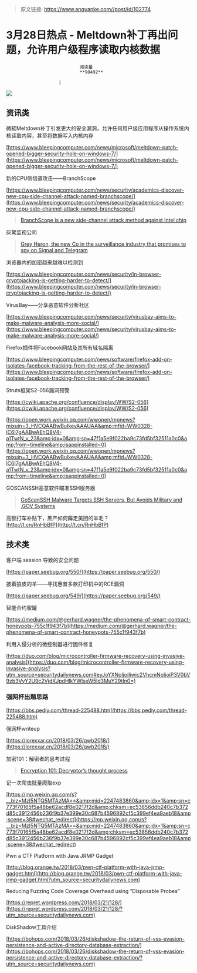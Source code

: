> 原文链接: https://www.anquanke.com//post/id/102774 


# 3月28日热点 - Meltdown补丁再出问题，允许用户级程序读取内核数据


                                阅读量   
                                **90492**
                            
                        |
                        
                                                                                    



[![](https://p3.ssl.qhimg.com/t01962d627638962a61.png)](https://p3.ssl.qhimg.com/t01962d627638962a61.png)



## 资讯类

微软Meltdown补丁引发更大的安全漏洞，允许任何用户级应用程序从操作系统内核读取内容，甚至将数据写入内核内存

[https://www.bleepingcomputer.com/news/microsoft/meltdown-patch-opened-bigger-security-hole-on-windows-7/](https://www.bleepingcomputer.com/news/microsoft/meltdown-patch-opened-bigger-security-hole-on-windows-7/)



新的CPU侧信道攻击——BranchScope

[https://www.bleepingcomputer.com/news/security/academics-discover-new-cpu-side-channel-attack-named-branchscope/](https://www.bleepingcomputer.com/news/security/academics-discover-new-cpu-side-channel-attack-named-branchscope/)

> [BranchScope is a new side-channel attack method against Intel chip](https://securityaffairs.co/wordpress/70714/hacking/branchscope-side-channel-attack.html)

<iframe class="wp-embedded-content" sandbox="allow-scripts" security="restricted" style="position: absolute; clip: rect(1px, 1px, 1px, 1px);" src="https://securityaffairs.co/wordpress/70714/hacking/branchscope-side-channel-attack.html/embed#?secret=QCttNPMs6t" data-secret="QCttNPMs6t" width="500" height="282" title="“BranchScope is a new side-channel attack method against Intel chip” — Security Affairs" frameborder="0" marginwidth="0" marginheight="0" scrolling="no"></iframe>



灰鹭监视公司

> [Grey Heron, the new Co in the surveillance industry that promises to spy on Signal and Telegram](https://securityaffairs.co/wordpress/70700/hacking/grey-heron-surveillance-firm.html)

<iframe class="wp-embedded-content" sandbox="allow-scripts" security="restricted" style="position: absolute; clip: rect(1px, 1px, 1px, 1px);" src="https://securityaffairs.co/wordpress/70700/hacking/grey-heron-surveillance-firm.html/embed#?secret=ezKxdSArs4" data-secret="ezKxdSArs4" width="500" height="282" title="“Grey Heron, the new Co in the surveillance industry that promises to spy on Signal and Telegram” — Security Affairs" frameborder="0" marginwidth="0" marginheight="0" scrolling="no"></iframe>



浏览器内的加密越来越难以检测到

[https://www.bleepingcomputer.com/news/security/in-browser-cryptojacking-is-getting-harder-to-detect/](https://www.bleepingcomputer.com/news/security/in-browser-cryptojacking-is-getting-harder-to-detect/)



VirusBay——分享恶意软件分析社区

[https://www.bleepingcomputer.com/news/security/virusbay-aims-to-make-malware-analysis-more-social/](https://www.bleepingcomputer.com/news/security/virusbay-aims-to-make-malware-analysis-more-social/)



Firefox插件将Facebook网站及其所有域名隔离

[https://www.bleepingcomputer.com/news/software/firefox-add-on-isolates-facebook-tracking-from-the-rest-of-the-browser/](https://www.bleepingcomputer.com/news/software/firefox-add-on-isolates-facebook-tracking-from-the-rest-of-the-browser/)



Struts框架S2-056漏洞预警

[https://cwiki.apache.org/confluence/display/WW/S2-056](https://cwiki.apache.org/confluence/display/WW/S2-056)

[https://open.work.weixin.qq.com/wwopen/mpnews?mixuin=3_HVCQAABwBuIkeyAAAUAA&amp;mfid=WW0328-lC6I7gAABwAEhQ8V4-a1TwtN_v_23&amp;idx=0&amp;sn=47f1a5e9f022ba9c73fd5bf32511a0c0&amp;from=timeline&amp;isappinstalled=0](https://open.work.weixin.qq.com/wwopen/mpnews?mixuin=3_HVCQAABwBuIkeyAAAUAA&amp;mfid=WW0328-lC6I7gAABwAEhQ8V4-a1TwtN_v_23&amp;idx=0&amp;sn=47f1a5e9f022ba9c73fd5bf32511a0c0&amp;from=timeline&amp;isappinstalled=0)



GOSCANSSH恶意软件瞄准SSH服务器

> [GoScanSSH Malware Targets SSH Servers, But Avoids Military and .GOV Systems](https://threatpost.com/goscanssh-malware-targets-ssh-servers-but-avoids-military-and-gov-systems/130812/)

<iframe class="wp-embedded-content" sandbox="allow-scripts" security="restricted" style="position: absolute; clip: rect(1px, 1px, 1px, 1px);" src="https://threatpost.com/goscanssh-malware-targets-ssh-servers-but-avoids-military-and-gov-systems/130812/embed/#?secret=LAY7tJQWtl" data-secret="LAY7tJQWtl" width="500" height="282" title="“GoScanSSH Malware Targets SSH Servers, But Avoids Military and .GOV Systems” — Threatpost - English - Global - threatpost.com" frameborder="0" marginwidth="0" marginheight="0" scrolling="no"></iframe>



高额打车补贴下，黑产如何薅走美团的羊毛？<br>[http://t.cn/RnHbBfP](http://t.cn/RnHbBfP)



## 技术类

客户端 session 导致的安全问题

[https://paper.seebug.org/550/](https://paper.seebug.org/550/)



披着狼皮的羊——寻找惠普多款打印机中的RCE漏洞

[https://paper.seebug.org/549/](https://paper.seebug.org/549/)



智能合约蜜罐

[https://medium.com/@gerhard.wagner/the-phenomena-of-smart-contract-honeypots-755c1f943f7b](https://medium.com/@gerhard.wagner/the-phenomena-of-smart-contract-honeypots-755c1f943f7b)



利用入侵分析的微控制器进行固件修复

[https://duo.com/blog/microcontroller-firmware-recovery-using-invasive-analysis](https://duo.com/blog/microcontroller-firmware-recovery-using-invasive-analysis?utm_source=securitydailynews.com#eyJoYXNoIjoiIiwic2VhcmNoIjoiP3V0bV9zb3VyY2U9c2VjdXJpdHlkYWlseW5ld3MuY29tIn0=)



### 强网杯出题思路

[https://bbs.pediy.com/thread-225488.htm](https://bbs.pediy.com/thread-225488.htm)



强网杯writeup

[https://lorexxar.cn/2018/03/26/qwb2018/](https://lorexxar.cn/2018/03/26/qwb2018/)



加密101：解密者的思考过程

> [Encryption 101: Decryptor’s thought process](https://blog.malwarebytes.com/threat-analysis/2018/03/encryption-101-decryptors-thought-process/)

<iframe class="wp-embedded-content" sandbox="allow-scripts" security="restricted" style="position: absolute; clip: rect(1px, 1px, 1px, 1px);" src="https://blog.malwarebytes.com/threat-analysis/2018/03/encryption-101-decryptors-thought-process/embed/#?secret=tEnyP4ccrM" data-secret="tEnyP4ccrM" width="500" height="282" title="“Encryption 101: Decryptor’s thought process” — Malwarebytes Labs" frameborder="0" marginwidth="0" marginheight="0" scrolling="no"></iframe>



记一次爬虫批量爬取exp

[https://mp.weixin.qq.com/s?__biz=MzI5NTQ5MTAzMA==&amp;mid=2247483860&amp;idx=1&amp;sn=c773f70165f5a48be62acdf8e0217f2d&amp;chksm=ec53856ddb240c7b372d85c3912456b236f9b37e399e30c687b4596892cf5c399ef4ea9aeb18&amp;scene=38#wechat_redirect](https://mp.weixin.qq.com/s?__biz=MzI5NTQ5MTAzMA==&amp;mid=2247483860&amp;idx=1&amp;sn=c773f70165f5a48be62acdf8e0217f2d&amp;chksm=ec53856ddb240c7b372d85c3912456b236f9b37e399e30c687b4596892cf5c399ef4ea9aeb18&amp;scene=38#wechat_redirect)



Pwn a CTF Platform with Java JRMP Gadget

[http://blog.orange.tw/2018/03/pwn-ctf-platform-with-java-jrmp-gadget.html](http://blog.orange.tw/2018/03/pwn-ctf-platform-with-java-jrmp-gadget.html?utm_source=securitydailynews.com)



Reducing Fuzzing Code Coverage Overhead using “Disposable Probes”

[https://repret.wordpress.com/2018/03/21/128/](https://repret.wordpress.com/2018/03/21/128/?utm_source=securitydailynews.com)



DiskShadow工具介绍

[https://bohops.com/2018/03/26/diskshadow-the-return-of-vss-evasion-persistence-and-active-directory-database-extraction/](https://bohops.com/2018/03/26/diskshadow-the-return-of-vss-evasion-persistence-and-active-directory-database-extraction/?utm_source=securitydailynews.com)
